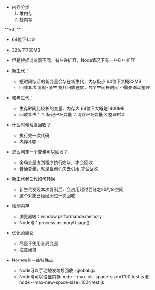 - 内存分类
  1. 堆内存
  2. 栈内存


**v8: **
- 64位下1.4G 
- 32位下700MB 
- 但是根据浏览器不同，有些许扩容，Node情况下有一些C++扩容

- 新生代： 
  - 短时间存活的新变量会存在新生代，内存极小 64位下大概32MB
  - 回收算法 复制-清空 提升回收速度，典型空间换时间 不需要磁盘整理
- 和老生代：
  - 生存时间比较长的变量，内存大 64位下大概是1400MB
  - 回收算法： 1. 标记已死变量 2.清除已死变量 3.整理磁盘

- 什么时候触发回收？
  - 执行完一次代码
  - 内存不够

- 怎么判定一个变量可以回收？
  - 全局变量直到程序执行完毕，才会回收
  - 普通变量，就是当他们失去引用,才会回收

- 新生代老生代如何转换
  - 新生代发现本次复制后，会占用超过百分之25的to空间
  - 这个对象已经经历过一次回收

- 检测内存
  - 浏览器端：window.performance.memory
  - Node端：process.memoryUsage()

- 优化的建议
  - 尽量不使用全局变量
  - 注意闭包

- Node端的一些特殊点
  - Node可以手动触发垃圾回收 -global.gc
  - Node端可以设置内存 node --max-old-space-size=1700 test.js  和  node --max-new-space-size=1024 test.js

